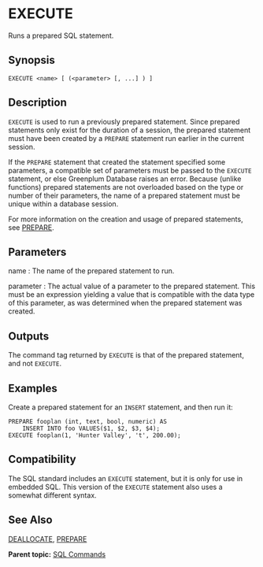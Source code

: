 # EXECUTE 

Runs a prepared SQL statement.

## Synopsis 

``` {#sql_command_synopsis}
EXECUTE <name> [ (<parameter> [, ...] ) ]
```

## Description 

`EXECUTE` is used to run a previously prepared statement. Since prepared statements only exist for the duration of a session, the prepared statement must have been created by a `PREPARE` statement run earlier in the current session.

If the `PREPARE` statement that created the statement specified some parameters, a compatible set of parameters must be passed to the `EXECUTE` statement, or else Greenplum Database raises an error. Because \(unlike functions\) prepared statements are not overloaded based on the type or number of their parameters, the name of a prepared statement must be unique within a database session.

For more information on the creation and usage of prepared statements, see [PREPARE](PREPARE.html).

## Parameters 

name
:   The name of the prepared statement to run.

parameter
:   The actual value of a parameter to the prepared statement. This must be an expression yielding a value that is compatible with the data type of this parameter, as was determined when the prepared statement was created.

## Outputs

The command tag returned by `EXECUTE` is that of the prepared statement, and not `EXECUTE`.

## Examples 

Create a prepared statement for an `INSERT` statement, and then run it:

```
PREPARE fooplan (int, text, bool, numeric) AS
    INSERT INTO foo VALUES($1, $2, $3, $4);
EXECUTE fooplan(1, 'Hunter Valley', 't', 200.00);
```

## Compatibility 

The SQL standard includes an `EXECUTE` statement, but it is only for use in embedded SQL. This version of the `EXECUTE` statement also uses a somewhat different syntax.

## See Also 

[DEALLOCATE](DEALLOCATE.html), [PREPARE](PREPARE.html)

**Parent topic:** [SQL Commands](../sql_commands/sql_ref.html)

